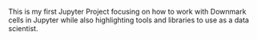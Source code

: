 This is my first Jupyter Project focusing on how to work with Downmark cells in Jupyter while also highlighting tools and libraries to use as a data scientist.
